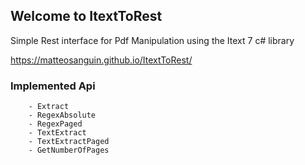 ## Welcome to ItextToRest

Simple Rest interface for Pdf Manipulation using the Itext 7 c# library

https://matteosanguin.github.io/ItextToRest/

### Implemented Api

        - Extract
        - RegexAbsolute
        - RegexPaged
        - TextExtract
        - TextExtractPaged
        - GetNumberOfPages
        
